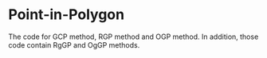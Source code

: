 # Point-in-Polygon
The code for GCP method, RGP method and OGP method. In addition, those code contain RgGP and OgGP methods.
